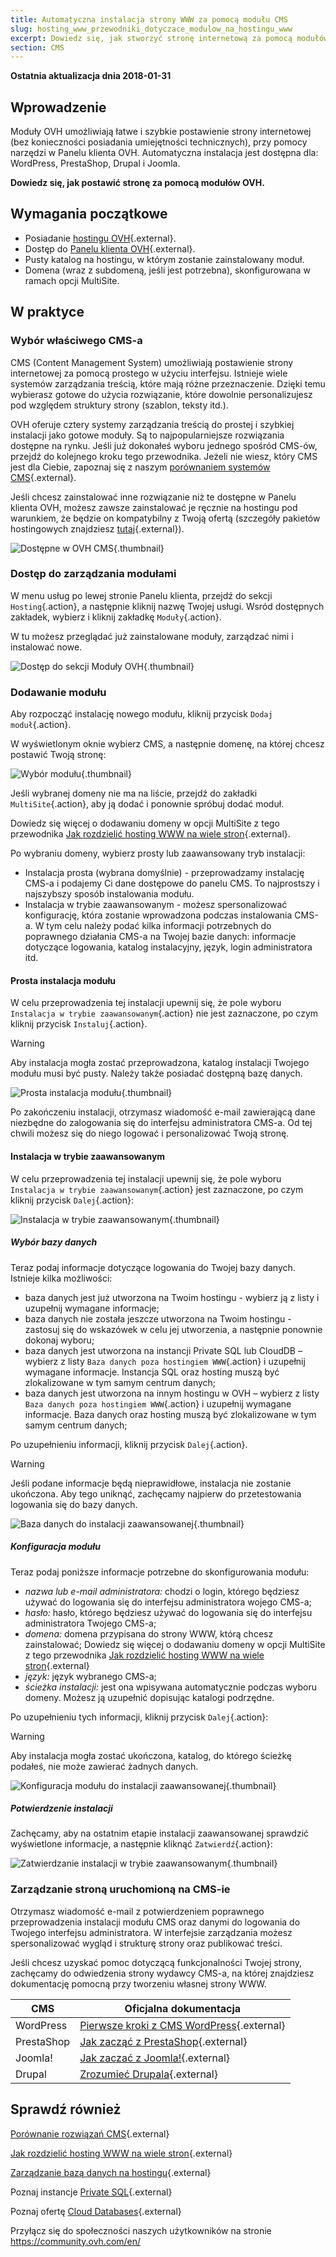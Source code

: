 ```yaml
---
title: Automatyczna instalacja strony WWW za pomocą modułu CMS
slug: hosting_www_przewodniki_dotyczace_modulow_na_hostingu_www
excerpt: Dowiedz się, jak stworzyć stronę internetową za pomocą modułów OVH
section: CMS
---
```


**Ostatnia aktualizacja dnia 2018-01-31**

## Wprowadzenie

Moduły OVH umożliwiają łatwe i szybkie postawienie strony internetowej (bez konieczności posiadania umiejętności technicznych), przy pomocy narzędzi w Panelu klienta OVH. Automatyczna instalacja jest dostępna dla: WordPress, PrestaShop, Drupal i Joomla.

**Dowiedz się, jak postawić stronę za pomocą modułów OVH.**

## Wymagania początkowe

- Posiadanie [hostingu OVH](https://www.ovh.pl/hosting/){.external}.
- Dostęp do [Panelu klienta OVH](https://www.ovh.com/auth/?action=gotomanager){.external}.
- Pusty katalog na hostingu, w którym zostanie zainstalowany moduł.
- Domena (wraz z subdomeną, jeśli jest potrzebna), skonfigurowana w ramach opcji MultiSite.

## W praktyce

### Wybór właściwego CMS-a

CMS (Content Management System) umożliwiają postawienie strony internetowej za pomocą prostego w użyciu interfejsu. Istnieje wiele systemów zarządzania treścią, które mają różne przeznaczenie. Dzięki temu wybierasz gotowe do użycia rozwiązanie, które dowolnie personalizujesz pod względem struktury strony (szablon, teksty itd.).

OVH oferuje cztery systemy zarządzania treścią do prostej i szybkiej instalacji jako gotowe moduły. Są to najpopularniejsze rozwiązania dostępne na rynku. Jeśli już dokonałeś wyboru jednego spośród CMS-ów, przejdź do kolejnego kroku tego przewodnika. 
Jeżeli nie wiesz, który CMS jest dla Ciebie, zapoznaj się z naszym [porównaniem systemów CMS](https://www.ovh.pl/hosting/website/porownanie-cms/){.external}.

Jeśli chcesz zainstalować inne rozwiązanie niż te dostępne w Panelu klienta OVH, możesz zawsze zainstalować je ręcznie na hostingu pod warunkiem, że będzie on kompatybilny z Twoją ofertą (szczegóły pakietów hostingowych znajdziesz [tutaj](https://www.ovh.pl/hosting/){.external}).

![Dostępne w OVH CMS](images/CMS_logo.png){.thumbnail}


### Dostęp do zarządzania modułami

W menu usług po lewej stronie Panelu klienta, przejdź do sekcji `Hosting`{.action}, a następnie kliknij nazwę Twojej usługi. Wsród dostępnych zakładek, wybierz i kliknij zakładkę `Moduły`{.action}.

W tu możesz przeglądać już zainstalowane moduły, zarządzać nimi i instalować nowe.

![Dostęp do sekcji Moduły OVH](images/access_to_the_1_click_modules_section.png){.thumbnail}

### Dodawanie modułu

Aby rozpocząć instalację nowego modułu, kliknij przycisk `Dodaj moduł`{.action}.

W wyświetlonym oknie wybierz CMS, a następnie domenę, na której chcesz postawić Twoją stronę:

![Wybór modułu](images/add_a_module.png){.thumbnail}

Jeśli wybranej domeny nie ma na liście, przejdź do zakładki `MultiSite`{.action}, aby ją dodać i ponownie spróbuj dodać moduł.

Dowiedz się więcej o dodawaniu domeny w opcji MultiSite z tego przewodnika [Jak rozdzielić hosting WWW na wiele stron](https://docs.ovh.com/pl/hosting/konfiguracja-multisite-na-hostingu/){.external}.

Po wybraniu domeny, wybierz prosty lub zaawansowany tryb instalacji:

- Instalacja prosta (wybrana domyślnie) - przeprowadzamy instalację CMS-a i podajemy Ci dane dostępowe do panelu CMS. To najprostszy i najszybszy sposób instalowania modułu.
- Instalacja w trybie zaawansowanym - możesz spersonalizować konfigurację, która zostanie wprowadzona podczas instalowania CMS-a. W tym celu należy podać kilka informacji potrzebnych do poprawnego działania CMS-a na Twojej bazie danych: informacje dotyczące logowania, katalog instalacyjny, język, login administratora itd.

#### Prosta instalacja modułu

W celu przeprowadzenia tej instalacji upewnij się, że pole wyboru `Instalacja w trybie zaawansowanym`{.action} nie jest zaznaczone, po czym kliknij przycisk `Instaluj`{.action}.

> [!warning]
>
> Aby instalacja mogła zostać przeprowadzona, katalog instalacji Twojego modułu musi być pusty. Należy także posiadać dostępną bazę danych.
> 

![Prosta instalacja modułu](images/choose_installation.png){.thumbnail}

Po zakończeniu instalacji, otrzymasz wiadomość e-mail zawierającą dane niezbędne do zalogowania się do interfejsu administratora CMS-a. Od tej chwili możesz się do niego logować i personalizować Twoją stronę.

#### Instalacja w trybie zaawansowanym

W celu przeprowadzenia tej instalacji upewnij się, że pole wyboru `Instalacja w trybie zaawansowanym`{.action} jest zaznaczone, po czym kliknij przycisk `Dalej`{.action}:

![Instalacja w trybie zaawansowanym](images/advanced_installation.png){.thumbnail}

##### Wybór bazy danych

Teraz podaj informacje dotyczące logowania do Twojej bazy danych. Istnieje kilka możliwości:

- baza danych jest już utworzona na Twoim hostingu - wybierz ją z listy i uzupełnij wymagane informacje;
- baza danych nie została jeszcze utworzona na Twoim hostingu - zastosuj się do wskazówek w celu jej utworzenia, a następnie ponownie dokonaj wyboru;
- baza danych jest utworzona na instancji Private SQL lub CloudDB – wybierz z listy `Baza danych poza hostingiem WWW`{.action} i uzupełnij wymagane informacje. Instancja SQL oraz hosting muszą być zlokalizowane w tym samym centrum danych;
- baza danych jest utworzona na innym hostingu w OVH – wybierz z listy `Baza danych poza hostingiem WWW`{.action} i uzupełnij wymagane informacje. Baza danych oraz hosting muszą być zlokalizowane w tym samym centrum danych;

Po uzupełnieniu informacji, kliknij przycisk `Dalej`{.action}.

> [!warning]
>
> Jeśli podane informacje będą nieprawidłowe, instalacja nie zostanie ukończona. Aby tego uniknąć, zachęcamy najpierw do przetestowania logowania się do bazy danych.
> 

![Baza danych do instalacji zaawansowanej](images/advanced_installation_database.png){.thumbnail}

##### Konfiguracja modułu

Teraz podaj poniższe informacje potrzebne do skonfigurowania modułu:

- *nazwa lub e-mail administratora:* chodzi o login, którego będziesz używać do logowania się do interfejsu administratora wojego CMS-a;
- *hasło:* hasło, którego będziesz używać do logowania się do interfejsu administratora Twojego CMS-a;
- *domena:* domena przypisana do strony WWW, którą chcesz zainstalować;
Dowiedz się więcej o dodawaniu domeny w opcji MultiSite z tego przewodnika [Jak rozdzielić hosting WWW na wiele stron](https://docs.ovh.com/pl/hosting/konfiguracja-multisite-na-hostingu/){.external}
- *język:* język wybranego CMS-a;
- *ścieżka instalacji:* jest ona wpisywana automatycznie podczas wyboru domeny. Możesz ją uzupełnić dopisując katalogi podrzędne.

Po uzupełnieniu tych informacji, kliknij przycisk `Dalej`{.action}:

> [!warning]
>
> Aby instalacja mogła zostać ukończona, katalog, do którego ścieżkę podałeś, nie może zawierać żadnych danych.
> 

![Konfiguracja modułu do instalacji zaawansowanej](images/advanced_installation_configuration.png){.thumbnail}

##### Potwierdzenie instalacji

Zachęcamy, aby na ostatnim etapie instalacji zaawansowanej sprawdzić wyświetlone informacje, a następnie kliknąć `Zatwierdź`{.action}:

![Zatwierdzanie instalacji w trybie zaawansowanym](images/advanced_installation_summary.png){.thumbnail}

### Zarządzanie stroną uruchomioną na CMS-ie

Otrzymasz wiadomość e-mail z potwierdzeniem poprawnego przeprowadzenia instalacji modułu CMS oraz danymi do logowania do Twojego interfejsu administratora. W interfejsie zarządzania możesz spersonalizować wygląd i strukturę strony oraz publikować treści.

Jeśli chcesz uzyskać pomoc dotyczącą funkcjonalności Twojej strony, zachęcamy do odwiedzenia strony wydawcy CMS-a, na której znajdziesz dokumentację pomocną przy tworzeniu własnej strony WWW.

|CMS|Oficjalna dokumentacja|
|---|---|
|WordPress|[Pierwsze kroki z CMS WordPress](https://codex.wordpress.org/First_Steps_With_WordPress){.external}|
|PrestaShop|[Jak zacząć z PrestaShop](http://doc.prestashop.com/display/PS17/Getting+Started){.external}|
|Joomla!|[Jak zaczać z Joomla!](https://www.joomla.org/about-joomla/getting-started.html){.external}|
|Drupal|[Zrozumieć Drupala](https://www.drupal.org/docs/7/understanding-drupal/overview){.external}|

## Sprawdź również

[Porównanie rozwiązań CMS](https://www.ovh.pl/hosting/website/porownanie-cms/){.external}

[Jak rozdzielić hosting WWW na wiele stron](https://docs.ovh.com/pl/hosting/konfiguracja-multisite-na-hostingu/){.external}

[Zarządzanie bazą danych na hostingu](https://docs.ovh.com/pl/hosting/zarzadzanie-baza-danych-na-hostingu-www/){.external}

Poznaj instancje [Private SQL](https://www.ovh.pl/hosting/opcje-sql.xml){.external}

Poznaj ofertę [Cloud Databases](https://www.ovh.pl/cloud/cloud-databases/){.external}

Przyłącz się do społeczności naszych użytkowników na stronie <https://community.ovh.com/en/>